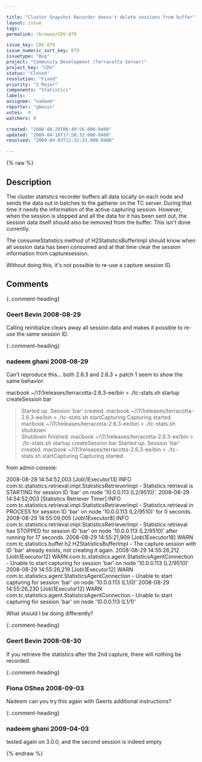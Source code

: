 ```yaml
---

title: "Cluster Snapshot Recorder doesn't delete sessions from buffer"
layout: issue
tags: 
permalink: /browse/CDV-879

issue_key: CDV-879
issue_numeric_sort_key: 879
issuetype: "Bug"
project: "Community Development (Terracotta Server)"
project_key: "CDV"
status: "Closed"
resolution: "Fixed"
priority: "2 Major"
components: "Statistics"
labels: 
assignee: "nadeem"
reporter: "gbevin"
votes:  0
watchers: 0

created: "2008-08-29T06:40:56.000-0400"
updated: "2009-04-10T17:58:32.000-0400"
resolved: "2009-04-03T12:32:33.000-0400"

---
```




{% raw %}



## Description

<div markdown="1" class="description">

The cluster statistics recorder buffers all data locally on each node and sends the data out in batches to the gatherer on the TC server. During that time it needs the information of the active capturing session. However, when the session is stopped and all the data for it has been sent out, the session data itself should also be removed from the buffer. This isn't done currently.

The consumeStatistics method of H2StatisticsBufferImpl should know when all session data has been consumed and at that time clear the session information from capturesession.

Without doing this, it's not possible to re-use a capture session ID.

</div>

## Comments


{:.comment-heading}
### **Geert Bevin** <span class="date">2008-08-29</span>

<div markdown="1" class="comment">

Calling reinitialize clears away all session data and makes it possible to re-use the same session ID.

</div>


{:.comment-heading}
### **nadeem ghani** <span class="date">2008-08-29</span>

<div markdown="1" class="comment">

Can't reproduce this... both 2.6.3 and 2.6.3 + patch 1 seem to show the same behavior:

macbook ~/\1\1releases/terracotta-2.6.3-ee/bin > ./tc-stats.sh startup createSession bar
> Started up.
> Session 'bar' created.
macbook ~/\1\1releases/terracotta-2.6.3-ee/bin > ./tc-stats.sh startCapturing
> Capturing started.
macbook ~/\1\1releases/terracotta-2.6.3-ee/bin > ./tc-stats.sh shutdown      
> Shutdown finished.
macbook ~/\1\1releases/terracotta-2.6.3-ee/bin > ./tc-stats.sh startup createSession bar
> Started up.
> Session 'bar' created.
macbook ~/\1\1releases/terracotta-2.6.3-ee/bin > ./tc-stats.sh startCapturing
> Capturing started.

from admin console:

 2008-08-29 14:54:52,003 [Job\1Executor13] INFO com.tc.statistics.retrieval.impl.StatisticsRetrieverImpl - Statistics retrieval is STARTING for session ID 'bar' on node '10.0.0.113 (L2/9510)'.
 2008-08-29 14:54:52,003 [Statistics Retriever Timer] INFO com.tc.statistics.retrieval.impl.StatisticsRetrieverImpl - Statistics retrieval in PROCESS for session ID 'bar' on node '10.0.0.113 (L2/9510)' for 0 seconds.
 2008-08-29 14:55:09,005 [Job\1Executor8] INFO com.tc.statistics.retrieval.impl.StatisticsRetrieverImpl - Statistics retrieval has STOPPED for session ID 'bar' on node '10.0.0.113 (L2/9510)' after running for 17 seconds.
 2008-08-29 14:55:21,909 [Job\1Executor18] WARN com.tc.statistics.buffer.h2.H2StatisticsBufferImpl - The capture session with ID 'bar' already exists, not creating it again.
 2008-08-29 14:55:26,212 [Job\1Executor12] WARN com.tc.statistics.agent.StatisticsAgentConnection - Unable to start capturing for session 'bar' on node '10.0.0.113 (L2/9510)'
 2008-08-29 14:55:26,219 [Job\1Executor12] WARN com.tc.statistics.agent.StatisticsAgentConnection - Unable to start capturing for session 'bar' on node '10.0.0.113 (L1/0)'
 2008-08-29 14:55:26,230 [Job\1Executor12] WARN com.tc.statistics.agent.StatisticsAgentConnection - Unable to start capturing for session 'bar' on node '10.0.0.113 (L1/1)'


What should I be doing differently?

</div>


{:.comment-heading}
### **Geert Bevin** <span class="date">2008-08-30</span>

<div markdown="1" class="comment">

If you retrieve the statistics after the 2nd capture, there will nothing be recorded.

</div>


{:.comment-heading}
### **Fiona OShea** <span class="date">2008-09-03</span>

<div markdown="1" class="comment">

Nadeem can you try this again with Geerts additional instructions?

</div>


{:.comment-heading}
### **nadeem ghani** <span class="date">2009-04-03</span>

<div markdown="1" class="comment">

tested again on 3.0.0, and the second session is indeed empty

</div>



{% endraw %}
